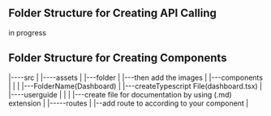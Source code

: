 
## Folder Structure for Creating API Calling

in progress

## Folder Structure for Creating Components

|----src
|
|----assets
|  |---folder
|    |---then add the images
|
|---components
| |
| |---FolderName(Dashboard)
| |---createTypescript File(dashboard.tsx)
|
|----userguide
| |
| |---create file for documentation by using (.md) extension
|
|-----routes
|  |--add route to according to your component 
|